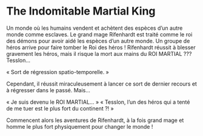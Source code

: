 # The Indomitable Martial King
Un monde où les humains vendent et achètent des espèces d’un autre monde comme esclaves. Le grand mage Rifenhardt est traité comme le roi des démons pour avoir aidé les espèces d’un autre monde. Un groupe de héros arrive pour faire tomber le Roi des héros ! Rifenhardt réussit à blesser gravement les héros, mais il risque la mort aux mains du ROI MARTIAL ??? Tesslon…

« Sort de régression spatio-temporelle. »

Cependant, il réussit miraculeusement à lancer ce sort de dernier recours et à régresser dans le passé. Mais…

« Je suis devenu le ROI MARTIAL… »
« Tesslon, l’un des héros qui a tenté de me tuer est le plus fort du continent ?! »

Commencent alors les aventures de Rifenhardt, à la fois grand mage et homme le plus fort physiquement pour changer le monde !